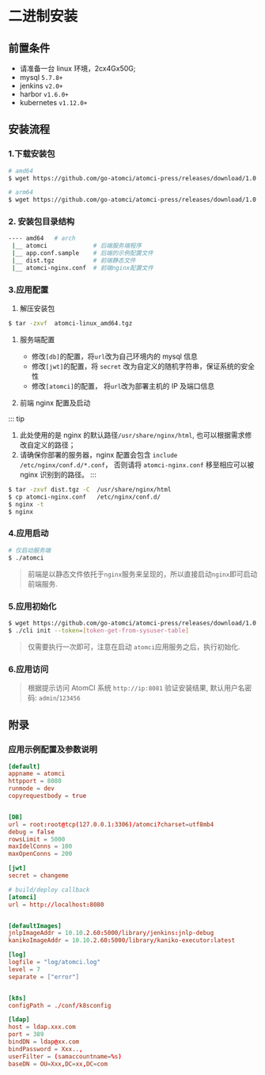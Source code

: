 # 二进制安装

## 前置条件

- 请准备一台 linux 环境，2cx4Gx50G;
- mysql `5.7.8+`
- jenkins `v2.0+`
- harbor `v1.6.0+`
- kubernetes `v1.12.0+`

## 安装流程

### 1.下载安装包

```bash
# amd64
$ wget https://github.com/go-atomci/atomci-press/releases/download/1.0.0/atomci-linux_amd64.tgz

# arm64
$ wget https://github.com/go-atomci/atomci-press/releases/download/1.0.0/atomci-linux_amd64.tgz
```

### 2. 安装包目录结构

```sh
---- amd64   # arch
 |__ atomci             # 后端服务端程序
 |__ app.conf.sample    # 后端的示例配置文件
 |__ dist.tgz           # 前端静态文件
 |__ atomci-nginx.conf  # 前端nginx配置文件
```

### 3.应用配置

1. 解压安装包

```sh
$ tar -zxvf  atomci-linux_amd64.tgz
```

1. 服务端配置

   - 修改`[db]`的配置，将`url`改为自己环境内的 mysql 信息
   - 修改`[jwt]`的配置，将 `secret` 改为自定义的随机字符串，保证系统的安全性
   - 修改`[atomci]`的配置， 将`url`改为部署主机的 IP 及端口信息

2. 前端 nginx 配置及启动

::: tip

1. 此处使用的是 nginx 的默认路径`/usr/share/nginx/html`, 也可以根据需求修改自定义的路径；
2. 请确保你部署的服务器，nginx 配置会包含 `include /etc/nginx/conf.d/*.conf`， 否则请将
   `atomci-nginx.conf` 移至相应可以被 nginx 识别到的路径。
   :::

```sh
$ tar -zxvf dist.tgz -C  /usr/share/nginx/html
$ cp atomci-nginx.conf   /etc/nginx/conf.d/
$ nginx -t
$ nginx
```

### 4.应用启动

```bash
# 仅启动服务端
$ ./atomci
```

> 前端是以静态文件依托于`nginx`服务来呈现的，所以直接启动`nginx`即可启动前端服务.

### 5.应用初始化

```bash
$ wget https://github.com/go-atomci/atomci-press/releases/download/1.0.0/cli
$ ./cli init --token=[token-get-from-sysuser-table]
```

> 仅需要执行一次即可，注意在启动 `atomci`应用服务之后，执行初始化.

### 6.应用访问

> 根据提示访问 AtomCI 系统 `http://ip:8081` 验证安装结果, 默认用户名密码: `admin`/`123456`

## 附录

### 应用示例配置及参数说明

```conf
[default]
appname = atomci
httpport = 8080
runmode = dev
copyrequestbody = true


[DB]
url = root:root@tcp(127.0.0.1:3306)/atomci?charset=utf8mb4
debug = false
rowsLimit = 5000
maxIdelConns = 100
maxOpenConns = 200

[jwt]
secret = changeme

# build/deploy callback
[atomci]
url = http://localhost:8080


[defaultImages]
jnlpImageAddr = 10.10.2.60:5000/library/jenkins:jnlp-debug
kanikoImageAddr = 10.10.2.60:5000/library/kaniko-executor:latest

[log]
logfile = "log/atomci.log"
level = 7
separate = ["error"]


[k8s]
configPath = ./conf/k8sconfig

[ldap]
host = ldap.xxx.com
port = 389
bindDN = ldap@xx.com
bindPassword = Xxx..,
userFilter = (samaccountname=%s)
baseDN = OU=Xxx,DC=xx,DC=com
```
